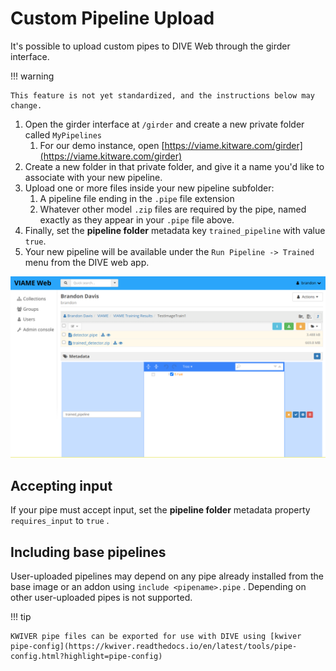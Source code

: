 # Custom Pipeline Upload

It's possible to upload custom pipes to DIVE Web through the girder interface.

!!! warning

    This feature is not yet standardized, and the instructions below may change.

1. Open the girder interface at `/girder` and create a new private folder called `MyPipelines`
    1. For our demo instance, open [https://viame.kitware.com/girder](https://viame.kitware.com/girder)
1. Create a new folder in that private folder, and give it a name you'd like to associate with your new pipeline.
1. Upload one or more files inside your new pipeline subfolder:
    1. A pipeline file ending in the `.pipe` file extension
    1. Whatever other model `.zip` files are required by the pipe, named exactly as they appear in your `.pipe` file above.
1. Finally, set the **pipeline folder** metadata key `trained_pipeline` with value `true`.
1. Your new pipeline will be available under the `Run Pipeline -> Trained` menu from the DIVE web app.

![Upload Pipeline](images/Misc/UploadPipeline.png)

## Accepting input

If your pipe must accept input, set the **pipeline folder** metadata property `requires_input` to `true` .

## Including base pipelines

User-uploaded pipelines may depend on any pipe already installed from the base image or an addon using `include <pipename>.pipe` . Depending on other user-uploaded pipes is not supported.

!!! tip

    KWIVER pipe files can be exported for use with DIVE using [kwiver pipe-config](https://kwiver.readthedocs.io/en/latest/tools/pipe-config.html?highlight=pipe-config)
